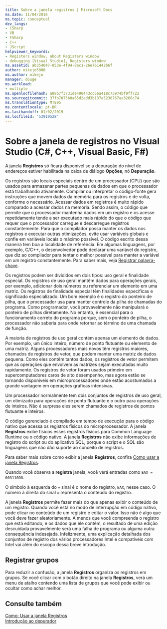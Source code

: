 ```yaml
---
title: Sobre a janela registros | Microsoft Docs
ms.date: 11/04/2016
ms.topic: conceptual
dev_langs:
- CSharp
- VB
- FSharp
- C++
- JScript
helpviewer_keywords:
- Registers window, about Registers window
- debugging [Visual Studio], Registers window
ms.assetid: ab354047-053e-4f94-8ac1-26e761442b6f
author: mikejo5000
ms.author: mikejo
manager: douge
ms.workload:
- multiple
ms.openlocfilehash: a08b7f3731de490443cc56a418c75974bf9ff722
ms.sourcegitcommit: 37fb7075b0a65d2add3b137a5230767aa3266c74
ms.translationtype: MTE95
ms.contentlocale: pt-BR
ms.lasthandoff: 01/02/2019
ms.locfileid: "53919528"
---
```

# <a name="about-the-registers-window-in-visual-studio-c-c-visual-basic-f"></a>Sobre a janela de registros no Visual Studio (C#, C++, Visual Basic, F#)

A janela **Registros** só ficará disponível se a depuração do nível de endereços estiver habilitada na caixa de diálogo **Opções**, nó **Depuração**.  
  
 Os registros são locais especiais dentro de um processador (CPU) que são usados para armazenar partes pequenas de dados em que o processador está trabalhando ativamente. Compilar ou interpretar o código-fonte gera instruções que movem dados da memória para os registros e de volta, conforme o necessário. Acessar dados em registros é muito rápido comparado a acessar dados na memória. Sendo assim, o código que permite que o processador mantenha dados em um registro e os acesse repetidamente tende a ser executado mais rápido do que o código que requer que o processador carregue e descarregue registros constantemente. Para que o compilador possa manter os dados nos registros e executar outras otimizações, evite usar variáveis globais e confie em variáveis locais o máximo possível. O código escrito dessa maneira tem boa a localidade de referência. Em algumas linguagens, por exemplo, C/C++, o desenvolvedor pode declarar uma variável do registro, que diz ao compilador para tentar o melhor possível para manter a variável em um registro constantemente. Para saber mais, veja [Registrar palavra-chave](https://msdn.microsoft.com/library/5b66905a-2f7f-4918-bb55-5e66d4bc50f9).  
  
 Os registros podem ser divididos em dois tipos: uso geral e finalidade especial. Os registros de uso geral mantêm dados para operações gerais, por exemplo, adicionar dois números ou referenciar um elemento em uma matriz. Os registros de finalidade especial têm finalidades específicas e significado especializado. Um bom exemplo é o registro do ponteiro de pilha, que o processador usa para manter controle da pilha de chamadas do programa. Como programador, você provavelmente não manipulará o ponteiro de pilhas diretamente. No entanto, é essencial para o funcionamento correto do programa porque, sem o ponteiro de pilha, o processador não saberia para onde retornar ao término de uma chamada de função.  
  
 A maioria de registros de uso geral contém apenas um elemento de dados. Por exemplo, um único inteiro, número de ponto flutuante ou elemento de uma matriz. Alguns processadores mais novos têm registros maiores, chamados de registros de vetor, que podem manter uma matriz de dados pequena. Como eles contêm tantos dados, os registros de vetor permitem que as operações que envolvem as matrizes sejam executadas muito rapidamente. Os registros de vetor foram usados primeiro em supercomputadores caros de alto desempenho, mas agora estão se tornando disponíveis em microprocessadores onde estão acostumados a grande vantagem em operações gráficas intensivas.  
  
 Um processador normalmente tem dois conjuntos de registros de uso geral, um otimizado para operações de ponto flutuante e o outro para operações de inteiros. Não é surpresa eles serem chamados de registros de pontos flutuante e inteiros.  
  
 O código gerenciado é compilado em tempo de execução para o código nativo que acessa os registros físicos do microprocessador. A janela **Registros** exibe físicos esses registros físicos para Common Language Runtime ou o código nativo. A janela **Registros** não exibe informações de registro do script ou do aplicativo SQL, porque o script e o SQL são linguagens que não dão suporte ao conceito de registros.  
  
 Para saber mais sobre como exibir a janela **Registros**, confira [Como usar a janela Registros](../debugger/how-to-use-the-registers-window.md).  
  
 Quando você observa a **registra** janela, você verá entradas como `EAX = 003110D8`.  
  
 O símbolo à esquerda do `=` sinal é o nome do registro, `EAX`, nesse caso. O número à direita do sinal `=` representa o conteúdo do registro.  
  
 A janela **Registros** permite fazer mais do que apenas exibir o conteúdo de um registro. Quando você está no modo de interrupção em código nativo, pode clicar no conteúdo de um registro e editar o valor. Isso não é algo que você deve fazer aleatoriamente. A menos que você compreenda o registro que está editando, e os dados que ele contém, o resultado de uma edição descuidada provavelmente será uma falha de programa ou alguma outra consequência indesejada. Infelizmente, uma explicação detalhada dos conjuntos de registro dos vários processadores Intel e compatíveis com Intel vai além do escopo dessa breve introdução.  
  
## <a name="register-groups"></a>Registrar grupos  
 Para reduzir a confusão, a janela **Registros** organiza os registros em grupos. Se você clicar com o botão direito na janela **Registros**, verá um menu de atalho contendo uma lista de grupos que você pode exibir ou ocultar como achar melhor.  
  
## <a name="see-also"></a>Consulte também  
 [Como: Usar a janela Registros](../debugger/how-to-use-the-registers-window.md)   
 [Introdução ao depurador](../debugger/debugger-feature-tour.md)